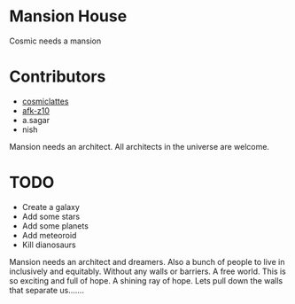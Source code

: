 # Mansion House

Cosmic needs a mansion

# Contributors
- [cosmiclattes](https://github.com/cosmiclattes)
- [afk-z10](https://github.com/afk-z10)
- a.sagar
- nish

Mansion needs an architect. All architects in the universe are welcome.

# TODO
- Create a galaxy
- Add some stars
- Add some planets
- Add meteoroid
- Kill dianosaurs

Mansion needs an architect and dreamers. Also a bunch of people to live in inclusively and equitably. Without any walls or barriers. A free world. This is so exciting and full of hope. A shining ray of hope. Lets pull down the walls that separate us.......
